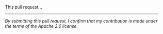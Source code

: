 <!--
Thank you for making a submission to the *aws-doc-sdk-examples* repository. Please provide an overview of the intended changes from this PR.
Format the PR _title_ like this: <Language>: <what you did in> <AWS service>
In the PR _body_, you can describe your changes in more detail. If the title is descriptive enough, however, you can delete the body.
-->

This pull request...

---
_By submitting this pull request, I confirm that my contribution is made under the terms of the Apache 2.0 license._
